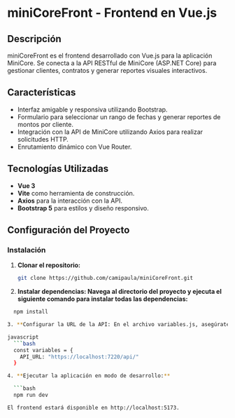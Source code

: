 # miniCoreFront - Frontend en Vue.js

## Descripción
miniCoreFront es el frontend desarrollado con Vue.js para la aplicación MiniCore. Se conecta a la API RESTful de MiniCore (ASP.NET Core) para gestionar clientes, contratos y generar reportes visuales interactivos.

## Características
- Interfaz amigable y responsiva utilizando Bootstrap.
- Formulario para seleccionar un rango de fechas y generar reportes de montos por cliente.
- Integración con la API de MiniCore utilizando Axios para realizar solicitudes HTTP.
- Enrutamiento dinámico con Vue Router.

## Tecnologías Utilizadas
- **Vue 3**
- **Vite** como herramienta de construcción.
- **Axios** para la interacción con la API.
- **Bootstrap 5** para estilos y diseño responsivo.

## Configuración del Proyecto

### Instalación

1. **Clonar el repositorio:**
   ```bash
   git clone https://github.com/camipaula/miniCoreFront.git
   
2. **Instalar dependencias: Navega al directorio del proyecto y ejecuta el siguiente comando para instalar todas las dependencias:**

 ```bash
   npm install

3. **Configurar la URL de la API: En el archivo variables.js, asegúrate de que la URL de la API apunte correctamente al backend:**

javascript
   ```bash
   const variables = {
     API_URL: "https://localhost:7220/api/"
   }

4. **Ejecutar la aplicación en modo de desarrollo:**

   ```bash
   npm run dev

El frontend estará disponible en http://localhost:5173.

